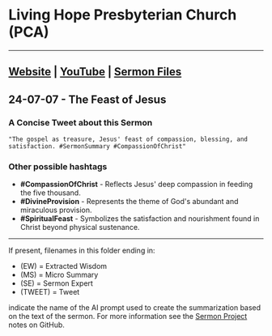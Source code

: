 # Living Hope Presbyterian Church (PCA)

___

## [Website](https://www.livinghopepresbyterian.org/) | [YouTube](https://www.youtube.com/@LivingHopePresbyterianChurch) | [Sermon Files](https://github.com/jobian-ai/LHP-Sermons/tree/main/sermons/2024/24-07-07)

## 24-07-07 - The Feast of Jesus

### A Concise Tweet about this Sermon

```"The gospel as treasure, Jesus' feast of compassion, blessing, and satisfaction. #SermonSummary #CompassionOfChrist"```

### Other possible hashtags

- **#CompassionOfChrist** - Reflects Jesus' deep compassion in feeding the five thousand.
- **#DivineProvision** - Represents the theme of God's abundant and miraculous provision.
- **#SpiritualFeast** - Symbolizes the satisfaction and nourishment found in Christ beyond physical sustenance.
___

If present, filenames in this folder ending in:

- (EW) = Extracted Wisdom
- (MS) = Micro Summary
- (SE) =  Sermon Expert
- (TWEET) = Tweet

indicate the name of the AI prompt used to create the summarization based on the text of the sermon.  For more information see the [Sermon Project](https://github.com/jobian-ai/LHP-Sermons/tree/main) notes on GitHub.